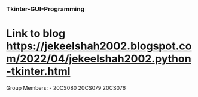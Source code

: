 ### Tkinter-GUI-Programming
# Link to blog https://jekeelshah2002.blogspot.com/2022/04/jekeelshah2002.python-tkinter.html
Group Members: - 
  20CS080 
  20CS079 
  20CS076
